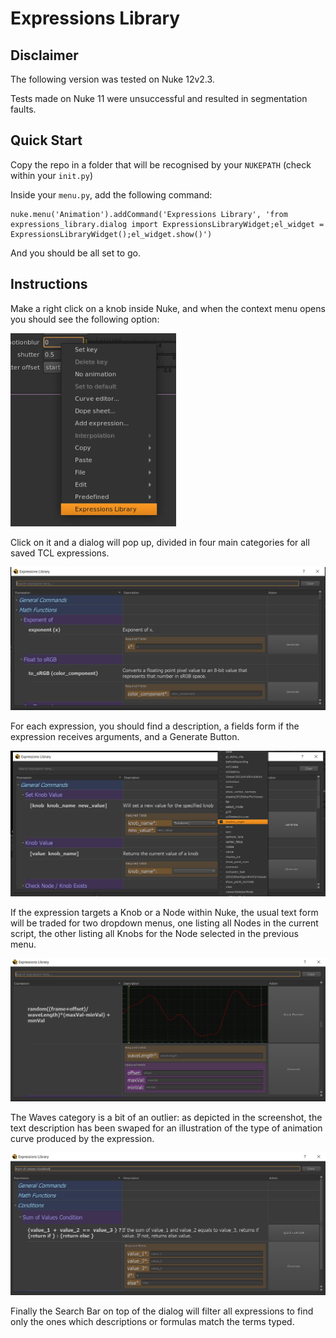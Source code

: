 # Expressions Library

## Disclaimer

The following version was tested on Nuke 12v2.3.

Tests made on Nuke 11 were unsuccessful and resulted in segmentation faults.

## Quick Start

Copy the repo in a folder that will be recognised by your `NUKEPATH` (check within your `init.py`)

Inside your `menu.py`, add the following command:

```
nuke.menu('Animation').addCommand('Expressions Library', 'from expressions_library.dialog import ExpressionsLibraryWidget;el_widget = ExpressionsLibraryWidget();el_widget.show()')
```
And you should be all set to go.

## Instructions

Make a right click on a knob inside Nuke, and when the context menu opens you should see the following option:

![screenshot of context menu](./resources/documentation_images/on_context_menu.png)

Click on it and a dialog will pop up, divided in four main categories for all saved TCL expressions.

![screenshot of dialog opened](./resources/documentation_images/dialog_opened.png)

For each expression, you should find a description, a fields form if the expression receives arguments, and a Generate Button.

![screenshot of dialog on a knob expression](./resources/documentation_images/dialog_on_combobox.png)

If the expression targets a Knob or a Node within Nuke, the usual text form will be traded for two dropdown menus, one listing all Nodes in the current script, the other listing all Knobs for the Node selected in the previous menu.

![screenshot of dialog on waves](./resources/documentation_images/dialog_on_waves.png)

The Waves category is a bit of an outlier:
as depicted in the screenshot, the text description has been swaped for an illustration of the type of animation curve produced by the expression.

![screenshot of dialog on search](./resources/documentation_images/dialog_on_search.png)

Finally the Search Bar on top of the dialog will filter all expressions to find only the ones which descriptions or formulas match the terms typed.
